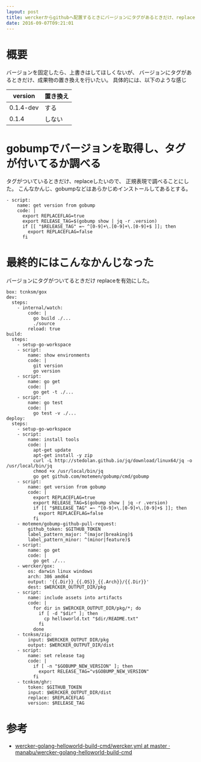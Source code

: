 ```yaml
---
layout: post
title: werckerからgithubへ配置するときにバージョンにタグがあるときだけ、replace
date: 2016-09-07T09:21:01
---
```


# 概要

バージョンを固定したら、上書きはしてほしくないが、
バージョンにタグがあるときだけ、成果物の置き換えを行いたい。
具体的には、以下のような感じ

|version|置き換え|
| --- | --- |
|0.1.4-dev|する|
|0.1.4|しない|




# gobumpでバージョンを取得し、タグが付いてるか調べる

タグがついているときだけ、replaceしたいので、
正規表現で調べることにした。
こんなかんじ、gobumpなどはあらかじめインストールしてあるとする。

```
- script:
    name: get version from gobump
    code: |
      export REPLACEFLAG=true
      export RELEASE_TAG=$(gobump show | jq -r .version)
      if [[ "$RELEASE_TAG" =~ ^[0-9]+\.[0-9]+\.[0-9]+$ ]]; then
        export REPLACEFLAG=false
      fi
```


# 最終的にはこんなかんじなった

バージョンにタグがついてるときだけ
replaceを有効にした。

```
box: tcnksm/gox
dev:
  steps:
    - internal/watch:
        code: |
          go build ./...
          ./source
        reload: true
build:
  steps:
    - setup-go-workspace
    - script:
        name: show environments
        code: |
          git version
          go version
    - script:
        name: go get
        code: |
          go get -t ./...
    - script:
        name: go test
        code: |
          go test -v ./...
deploy:
  steps:
    - setup-go-workspace
    - script:
        name: install tools
        code: |
          apt-get update
          apt-get install -y zip
          curl -L http://stedolan.github.io/jq/download/linux64/jq -o /usr/local/bin/jq
          chmod +x /usr/local/bin/jq
          go get github.com/motemen/gobump/cmd/gobump
    - script:
        name: get version from gobump
        code: |
          export REPLACEFLAG=true
          export RELEASE_TAG=$(gobump show | jq -r .version)
          if [[ "$RELEASE_TAG" =~ ^[0-9]+\.[0-9]+\.[0-9]+$ ]]; then
            export REPLACEFLAG=false
          fi
    - motemen/gobump-github-pull-request:
        github_token: $GITHUB_TOKEN
        label_pattern_major: ^(major|breaking)$
        label_pattern_minor: ^(minor|feature)$
    - script:
        name: go get
        code: |
          go get ./...
    - wercker/gox:
        os: darwin linux windows
        arch: 386 amd64
        output: '{{.Dir}}_{{.OS}}_{{.Arch}}/{{.Dir}}'
        dest: $WERCKER_OUTPUT_DIR/pkg
    - script:
        name: include assets into artifacts
        code: |
          for dir in $WERCKER_OUTPUT_DIR/pkg/*; do
            if [ -d "$dir" ]; then
              cp helloworld.txt "$dir/README.txt"
            fi
          done
    - tcnksm/zip:
        input: $WERCKER_OUTPUT_DIR/pkg
        output: $WERCKER_OUTPUT_DIR/dist
    - script:
        name: set release tag
        code: |
          if [ -n "$GOBUMP_NEW_VERSION" ]; then
            export RELEASE_TAG="v$GOBUMP_NEW_VERSION"
          fi
    - tcnksm/ghr:
        token: $GITHUB_TOKEN
        input: $WERCKER_OUTPUT_DIR/dist
        replace: $REPLACEFLAG
        version: $RELEASE_TAG
```

# 参考

* [wercker-golang-helloworld-build-cmd/wercker.yml at master · manabu/wercker-golang-helloworld-build-cmd](https://github.com/manabu/wercker-golang-helloworld-build-cmd/blob/master/wercker.yml)
